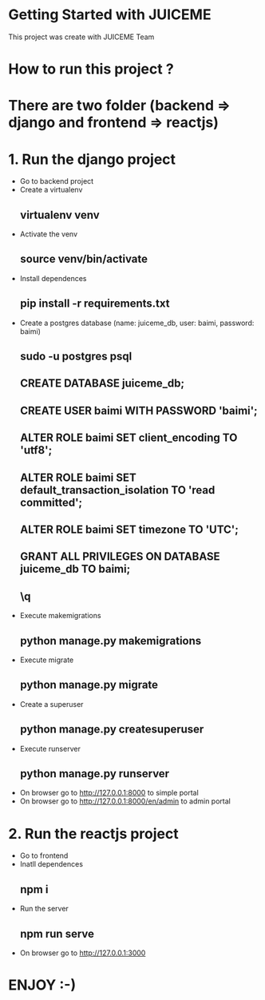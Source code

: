 # Getting Started with JUICEME

This project was create with JUICEME Team


# How to run this project ?

# There are two folder (backend => django and frontend => reactjs)

# 1. Run the django project

- Go to backend project 
- Create a virtualenv
	## virtualenv venv
- Activate the venv
	## source venv/bin/activate
- Install dependences
	## pip install -r requirements.txt
- Create a postgres database (name: juiceme_db, user: baimi, password: baimi)
	## sudo -u postgres psql
	## CREATE DATABASE juiceme_db;
	## CREATE USER baimi WITH PASSWORD 'baimi';
	## ALTER ROLE baimi SET client_encoding TO 'utf8';
	## ALTER ROLE baimi SET default_transaction_isolation TO 'read committed';
	## ALTER ROLE baimi SET timezone TO 'UTC';
	## GRANT ALL PRIVILEGES ON DATABASE juiceme_db TO baimi;
	## \q
- Execute makemigrations
	## python manage.py makemigrations
- Execute migrate
	## python manage.py migrate
- Create a superuser
	## python manage.py createsuperuser
- Execute runserver
	## python manage.py runserver
- On browser go to http://127.0.0.1:8000 to simple portal
- On browser go to http://127.0.0.1:8000/en/admin to admin portal

# 2. Run the reactjs project

- Go to frontend
- Inatll dependences 
	## npm i
- Run the server
	## npm run serve
- On browser go to http://127.0.0.1:3000

# ENJOY :-)